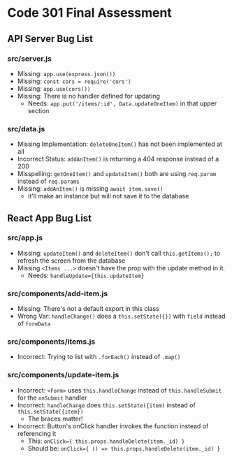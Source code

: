 # Code 301 Final Assessment

## API Server Bug List

### src/server.js

- Missing: `app.use(express.json())`
- Missing: `const cors = require('cors')`
- Missing: `app.use(cors())`
- Missing: There is no handler defined for updating
  - Needs: `app.put('/items/:id', Data.updateOneItem)` in that upper section

### src/data.js

- Missing Implementation: `deleteOneItem()` has not been implemented at all
- Incorrect Status: `addAnItem()` is returning a 404 response instead of a 200
- Misspelling: `getOneItem()` and  `updateItem()` both are using `req.param` instead of `req.params`
- Missing: `addAnItem()` is missing `await item.save()`
  - it'll make an instance but will not save it to the database

## React App Bug List

### src/app.js

- Missing: `updateItem()` and `deleteItem()` don't call `this.getItems();` to refresh the screen from the database
- Missing `<Items ...>` doesn't have the prop with the update method in it.
  - Needs: `handleUpdate={this.updateItem}`

### src/components/add-item.js

- Missing: There's not a default export in this class
- Wrong Var: `handleChange()` does a `this.setState({})` with `field` instead of `formData`

### src/components/items.js

- Incorrect: Trying to list with `.forEach()` instead of `.map()`

### src/components/update-item.js

- Incorrect: `<Form>` uses `this.handleChange` instead of `this.handleSubmit` for the `onSubmit` handler
- Incorrect: `handleChange` does `this.setState({item)` instead of `this.setState({item})`
  - The braces matter!
- Incorrect: Button's onClick handler invokes the function instead of referencing it
  - This: `onClick={ this.props.handleDelete(item._id) }`
  - Should be: `onClick={ () => this.props.handleDelete(item._id) }`
